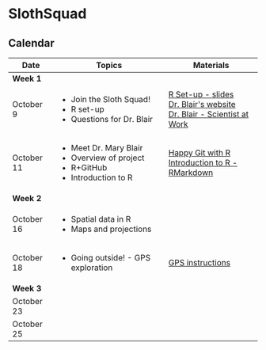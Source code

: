 # SlothSquad

## Calendar

| Date   |      Topics      |  Materials |
|----------|-------------|------|
| **Week 1** | | |
  | October 9 |  <ul><li>Join the Sloth Squad! </li><li> R set-up </li><li> Questions for Dr. Blair| [R Set-up - slides](https://docs.google.com/presentation/d/1EsC6WLLg2vecp1zUkETEXVK2Ai168oAJrUcz23vlpj8/edit?usp=sharing) <br> [Dr. Blair's website](https://sites.google.com/site/maryeblair/home) <br> [Dr. Blair - Scientist at Work](https://scientistatwork.blogs.nytimes.com/tag/slow-loris/) |
  | October 11 |    <ul><li>Meet Dr. Mary Blair </li><li> Overview of project </li><li> R+GitHub </li><li>Introduction to R    |  [Happy Git with R](http://happygitwithr.com/) <br>[Introduction to R - RMarkdown](https://github.com/amnh/BridgeUP-STEM-BabichMorrow/blob/master/lesson_plans/Introduction_to_R.Rmd)  |
| **Week 2** | | |
  | October 16 | <ul><li> Spatial data in R </li><li> Maps and projections |     |
  | October 18 | <ul><li> Going outside! - GPS exploration |  [GPS instructions](https://rsh249.github.io/spatial_bioinformatics/GPStoGISwithText.html)   |
| **Week 3** | | |
  | October 23 |  |     |
  |October 25 | | |
